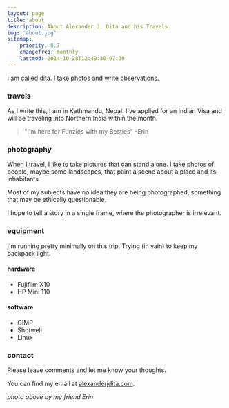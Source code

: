 ```yaml
---
layout: page 
title: about 
description: About Alexander J. Dita and his Travels
img: 'about.jpg'
sitemap: 
    priority: 0.7 
    changefreq: monthly 
    lastmod: 2014-10-28T12:49:30-07:00 
---
```


I am called dita. I take photos and write observations. 

### travels

As I write this, I am in Kathmandu, Nepal. I've applied for an Indian Visa and will be traveling into Northern India within the month. 

> "I'm here for Funzies with my Besties" -Erin

### photography

When I travel, I like to take pictures that can stand alone. I take photos of people, maybe some landscapes, that paint a scene about a place and its inhabitants.

Most of my subjects have no idea they are being photographed, something that may be ethically questionable. 

I hope to tell a story in a single frame, where the photographer is irrelevant.  

### equipment

I'm running pretty minimally on this trip. Trying (in vain) to keep my backpack light.

#### hardware

- Fujifilm X10
- HP Mini 110 

#### software

- GIMP
- Shotwell
- Linux

### contact

Please leave comments and let me know your thoughts. 

You can find my email at [alexanderjdita.com](http://alexanderjdita.com). 

*photo above by my friend Erin*
